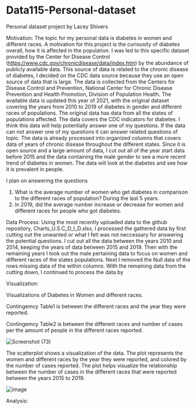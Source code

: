 # Data115-Personal-dataset
Personal dataset project by Lacey Shivers

Motivation: 
The topic for my personal data is diabetes in women and different races.
A motivation for this project is the curiousity of diabetes overall, how it is affected in the population. I was led to this specific dataset provided by the Center for Disease Control (https://www.cdc.gov/chronicdisease/data/index.htm) by the abundance of publicly available data. This source of data is related to the chronic disease of diabetes, I decided on the CDC data source because they use an open source of data that is large. The data is collected from the Centers for Disease Control and Prevention, National Center for Chronic Disease Prevention and Health Promotion, Division of Population Health. The available data is updated this year of 2021, with the original dataset covering the years from 2010 to 2019 of diabetes in gender and different races of populations. The original data has data from all the states of populations affected. The data covers the CDC indicators for diabetes. I think this data will help potentially answer one of my questions. If the data can not answer one of my questions it can answer related questions of topic. The data is already processed into organized columns that covers data of years of chronic disease throughout the different states. Since it is open source and a large amount of data, I cut out all of the year start data before 2015 and the data containing the male gender to see a more recent trend of diabetes in women. The data will look at the diabetes and see how it is prevalent in people.

I plan on answering the questions 
 1) What is the average number of women who get diabetes in comparison to the different races of population? During the last 5 years.
 2) In 2019, did the average number increase or decrease for women and different races for people who got diabetes. 

Data Process: Using the most recently uploaded data to the github repository, Charts_U.S.C_D_I_D.xlsx, I processed the gathered data by first cutting out the unwanted or what I felt was not neccessary for answering the potential questions. I cut out all the data between the years 2010 and 2014, keeping the years of data between 2015 and 2019. Then with the remaining years I took out the male pertaining data to focus on women and different races of the states populations. Next I removed the Null data of the rows missing data of the within columns. With the remaining data from the cutting down, I continued to process the data by 



Visualization:

Visualizations of Diabetes in Women and different races.

Contingemcy Table1 is between the different races and the year they were reported. 

Contingemcy Table2 is between the different races and number of cases per the amount of people in the different races reported.

![Screenshot (73)](https://user-images.githubusercontent.com/91345984/142364664-e2a29dde-5c5a-418f-815b-6306b7577ee9.png)

The scatterplot shows a visualization of the data.
The plot represents the women and different races by the year they were reported, and colored by the number of cases reported. 
The plot helps visualize the relationship between the number of cases in the different races that were reported between the years 2015 to 2019.

![image](https://user-images.githubusercontent.com/91345984/142364212-68153f6c-1b2f-46c1-b3a3-bae35e924e70.png)

Analysis:


